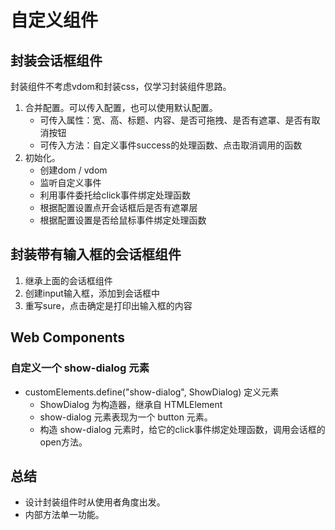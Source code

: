# 自定义组件
## 封装会话框组件
封装组件不考虑vdom和封装css，仅学习封装组件思路。

1. 合并配置。可以传入配置，也可以使用默认配置。
    - 可传入属性：宽、高、标题、内容、是否可拖拽、是否有遮罩、是否有取消按钮
    - 可传入方法：自定义事件success的处理函数、点击取消调用的函数
2. 初始化。
    - 创建dom / vdom
    - 监听自定义事件
    - 利用事件委托给click事件绑定处理函数
    - 根据配置设置点开会话框后是否有遮罩层
    - 根据配置设置是否给鼠标事件绑定处理函数

## 封装带有输入框的会话框组件

1. 继承上面的会话框组件
2. 创建input输入框，添加到会话框中
3. 重写sure，点击确定是打印出输入框的内容

## Web Components

### 自定义一个 show-dialog 元素

- customElements.define("show-dialog", ShowDialog) 定义元素
    - ShowDialog 为构造器，继承自 HTMLElement
    - show-dialog 元素表现为一个 button 元素。
    - 构造 show-dialog 元素时，给它的click事件绑定处理函数，调用会话框的open方法。

## 总结
- 设计封装组件时从使用者角度出发。
- 内部方法单一功能。